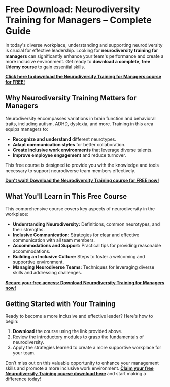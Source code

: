 # Free Download: Neurodiversity Training for Managers – Complete Guide

In today's diverse workplace, understanding and supporting neurodiversity is crucial for effective leadership. Looking for **neurodiversity training for managers** can significantly enhance your team's performance and create a more inclusive environment. Get ready to **download a complete, free Udemy course** to gain essential skills.

[**Click here to download the Neurodiversity Training for Managers course for FREE!**](https://udemywork.com/neurodiversity-training-for-managers)

## Why Neurodiversity Training Matters for Managers

Neurodiversity encompasses variations in brain function and behavioral traits, including autism, ADHD, dyslexia, and more. Training in this area equips managers to:

*   **Recognize and understand** different neurotypes.
*   **Adapt communication styles** for better collaboration.
*   **Create inclusive work environments** that leverage diverse talents.
*   **Improve employee engagement** and reduce turnover.

This free course is designed to provide you with the knowledge and tools necessary to support neurodiverse team members effectively.

[**Don't wait! Download the Neurodiversity Training course for FREE now!**](https://udemywork.com/neurodiversity-training-for-managers)

## What You'll Learn in This Free Course

This comprehensive course covers key aspects of neurodiversity in the workplace:

*   **Understanding Neurodiversity:** Definitions, common neurotypes, and their strengths.
*   **Inclusive Communication:** Strategies for clear and effective communication with all team members.
*   **Accommodations and Support:** Practical tips for providing reasonable accommodations.
*   **Building an Inclusive Culture:** Steps to foster a welcoming and supportive environment.
*   **Managing Neurodiverse Teams:** Techniques for leveraging diverse skills and addressing challenges.

[**Secure your free access: Download Neurodiversity Training for Managers now!**](https://udemywork.com/neurodiversity-training-for-managers)

## Getting Started with Your Training

Ready to become a more inclusive and effective leader? Here's how to begin:

1.  **Download** the course using the link provided above.
2.  Review the introductory modules to grasp the fundamentals of neurodiversity.
3.  Apply the strategies learned to create a more supportive workplace for your team.

Don’t miss out on this valuable opportunity to enhance your management skills and promote a more inclusive work environment. **[Claim your free Neurodiversity Training course download here](https://udemywork.com/neurodiversity-training-for-managers)** and start making a difference today!
